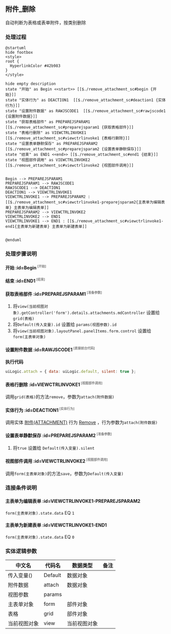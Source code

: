 ## 附件_删除 <!-- {docsify-ignore-all} -->

   自动判断为表格或表单附件，按类别删除

### 处理过程

```plantuml
@startuml
hide footbox
<style>
root {
  HyperlinkColor #42b983
}
</style>

hide empty description
state "开始" as Begin <<start>> [[$./remove_attachment_sc#begin {开始}]]
state "实体行为" as DEACTION1  [[$./remove_attachment_sc#deaction1 {实体行为}]]
state "设置附件数据" as RAWJSCODE1  [[$./remove_attachment_sc#rawjscode1 {设置附件数据}]]
state "获取表格部件" as PREPAREJSPARAM1  [[$./remove_attachment_sc#preparejsparam1 {获取表格部件}]]
state "表格行删除" as VIEWCTRLINVOKE1  [[$./remove_attachment_sc#viewctrlinvoke1 {表格行删除}]]
state "设置表单静默保存" as PREPAREJSPARAM2  [[$./remove_attachment_sc#preparejsparam2 {设置表单静默保存}]]
state "结束" as END1 <<end>> [[$./remove_attachment_sc#end1 {结束}]]
state "视图部件调用" as VIEWCTRLINVOKE2  [[$./remove_attachment_sc#viewctrlinvoke2 {视图部件调用}]]


Begin --> PREPAREJSPARAM1
PREPAREJSPARAM1 --> RAWJSCODE1
RAWJSCODE1 --> DEACTION1
DEACTION1 --> VIEWCTRLINVOKE1
VIEWCTRLINVOKE1 --> PREPAREJSPARAM2 : [[$./remove_attachment_sc#viewctrlinvoke1-preparejsparam2{主表单为编辑表单} 主表单为编辑表单]]
PREPAREJSPARAM2 --> VIEWCTRLINVOKE2
VIEWCTRLINVOKE2 --> END1
VIEWCTRLINVOKE1 --> END1 : [[$./remove_attachment_sc#viewctrlinvoke1-end1{主表单为新建表单} 主表单为新建表单]]


@enduml
```


### 处理步骤说明

#### 开始 :id=Begin<sup class="footnote-symbol"> <font color=gray size=1>[开始]</font></sup>




#### 结束 :id=END1<sup class="footnote-symbol"> <font color=gray size=1>[结束]</font></sup>




#### 获取表格部件 :id=PREPAREJSPARAM1<sup class="footnote-symbol"> <font color=gray size=1>[准备参数]</font></sup>



1. 将`view(当前视图对象).getController('form').details.attachments.mdController` 设置给  `grid(表格)`
2. 将`Default(传入变量).id` 设置给  `params(视图参数).id`
3. 将`view(当前视图对象).layoutPanel.panelItems.form.control` 设置给  `form(主表单对象)`

#### 设置附件数据 :id=RAWJSCODE1<sup class="footnote-symbol"> <font color=gray size=1>[直接前台代码]</font></sup>



<p class="panel-title"><b>执行代码</b></p>

```javascript
uiLogic.attach = { data: uiLogic.default, silent: true };
```

#### 表格行删除 :id=VIEWCTRLINVOKE1<sup class="footnote-symbol"> <font color=gray size=1>[视图部件调用]</font></sup>



调用`grid(表格)`的方法`remove`，参数为`attach(附件数据)`
#### 实体行为 :id=DEACTION1<sup class="footnote-symbol"> <font color=gray size=1>[实体行为]</font></sup>



调用实体 [附件(ATTACHMENT)](module/crm/attachment.md) 行为 [Remove](module/crm/attachment#行为) ，行为参数为`attach(附件数据)`

#### 设置表单静默保存 :id=PREPAREJSPARAM2<sup class="footnote-symbol"> <font color=gray size=1>[准备参数]</font></sup>



1. 将`true` 设置给  `Default(传入变量).silent`

#### 视图部件调用 :id=VIEWCTRLINVOKE2<sup class="footnote-symbol"> <font color=gray size=1>[视图部件调用]</font></sup>



调用`form(主表单对象)`的方法`save`，参数为`Default(传入变量)`
### 连接条件说明
#### 主表单为编辑表单 :id=VIEWCTRLINVOKE1-PREPAREJSPARAM2

```form(主表单对象).state.data``` EQ ```1```
#### 主表单为新建表单 :id=VIEWCTRLINVOKE1-END1

```form(主表单对象).state.data``` EQ ```0```


### 实体逻辑参数

|    中文名   |    代码名    |  数据类型      |备注 |
| --------| --------| --------  | --------   |
|传入变量(<i class="fa fa-check"/></i>)|Default|数据对象||
|附件数据|attach|数据对象||
|视图参数|params|||
|主表单对象|form|部件对象||
|表格|grid|部件对象||
|当前视图对象|view|当前视图对象||
